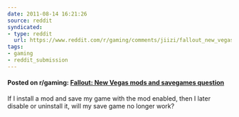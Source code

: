 ```yaml
---
date: 2011-08-14 16:21:26
source: reddit
syndicated:
- type: reddit
  url: https://www.reddit.com/r/gaming/comments/jiizi/fallout_new_vegas_mods_and_savegames_question/
tags:
- gaming
- reddit_submission
---
```


#### Posted on r/gaming: [Fallout: New Vegas mods and savegames question](https://reddit.com/r/gaming/comments/jiizi/fallout_new_vegas_mods_and_savegames_question/)

If I install a mod and save my game with the mod enabled, then I later disable or uninstall it, will my save game no longer work?